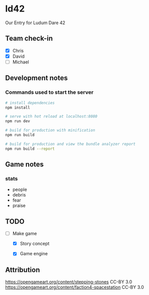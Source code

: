 # ld42
Our Entry for Ludum Dare 42

## Team check-in

  * [x] Chris
  * [x] David
  * [ ] Michael

## Development notes

### Commands used to start the server

``` bash
# install dependencies
npm install

# serve with hot reload at localhost:8080
npm run dev

# build for production with minification
npm run build

# build for production and view the bundle analyzer report
npm run build --report
```

## Game notes

### stats

  * people
  * debris
  * fear
  * praise


## TODO

  * [ ] Make game
    * [x] Story concept
    * [x] Game engine


## Attribution

https://opengameart.org/content/stepping-stones CC-BY 3.0
https://opengameart.org/content/faction4-spacestation CC-BY 3.0
